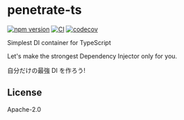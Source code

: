 # penetrate-ts

[![npm version](https://badge.fury.io/js/%40rokoucha%2Fpenetrate-ts.svg)](https://badge.fury.io/js/%40rokoucha%2Fpenetrate-ts)
[![CI](https://github.com/rokoucha/penetrate-ts/workflows/check/badge.svg)](https://github.com/rokoucha/penetrate-ts/actions?query=workflow%3Acheck)
[![codecov](https://codecov.io/gh/rokoucha/penetrate-ts/branch/master/graph/badge.svg)](https://codecov.io/gh/rokoucha/penetrate-ts)

Simplest DI container for TypeScript

Let's make the strongest Dependency Injector only for you.

自分だけの最強 DI を作ろう!

## License

Apache-2.0

